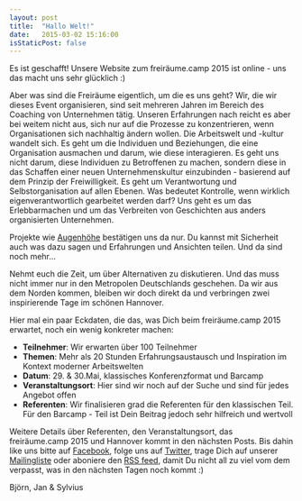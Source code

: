 ```yaml
---
layout: post
title:  "Hallo Welt!"
date:   2015-03-02 15:16:00
isStaticPost: false
---
```


Es ist geschafft! Unsere Website zum freiräume.camp 2015 ist online - uns das macht uns sehr glücklich :) 

Aber was sind die Freiräume eigentlich, um die es uns geht? Wir, die wir dieses Event organisieren, sind seit mehreren Jahren im Bereich des Coaching von Unternehmen tätig. Unseren Erfahrungen nach reicht es aber bei weitem nicht aus, sich nur auf die Prozesse zu konzentrieren, wenn Organisationen sich nachhaltig ändern wollen. Die Arbeitswelt und -kultur wandelt sich. Es geht um die Individuen und Beziehungen, die eine Organisation ausmachen und darum, wie diese interagieren. Es geht uns nicht darum, diese Individuen zu Betroffenen zu machen, sondern diese in das Schaffen einer neuen Unternehmenskultur einzubinden - basierend auf dem Prinzip der Freiwilligkeit. Es geht um Verantwortung und Selbstorganisation auf allen Ebenen. Was bedeutet Kontrolle, wenn wirklich eigenverantwortlich gearbeitet werden darf? Uns geht es um das Erlebbarmachen und um das Verbreiten von Geschichten aus anders organisierten Unternehmen.

Projekte wie [Augenhöhe](http://augenhoehe.jimdo.com) bestätigen uns da nur. Du kannst mit Sicherheit auch was dazu sagen und Erfahrungen und Ansichten teilen. Und da sind noch mehr...

Nehmt euch die Zeit, um über Alternativen zu diskutieren. Und das muss nicht immer nur in den Metropolen Deutschlands geschehen. Da wir aus dem Norden kommen, bleiben wir doch direkt da und verbringen zwei inspirierende Tage im schönen Hannover.

Hier mal ein paar Eckdaten, die das, was Dich beim freiräume.camp 2015 erwartet, noch ein wenig konkreter machen:

* **Teilnehmer**: Wir erwarten über 100 Teilnehmer
* **Themen**: Mehr als 20 Stunden Erfahrungsaustausch und Inspiration im Kontext moderner Arbeitswelten
* **Datum**: 29. & 30.Mai, klassisches Konferenzformat und Barcamp
* **Veranstaltungsort**: Hier sind wir noch auf der Suche und sind für jedes Angebot offen
* **Referenten**: Wir finalisieren grad die Referenten für den klassischen Teil. Für den Barcamp - Teil ist Dein Beitrag jedoch sehr hilfreich und wertvoll

Weitere Details über Referenten, den Veranstaltungsort, das freiräume.camp 2015 und Hannover kommt in den nächsten Posts. Bis dahin like uns bitte auf [Facebook](https://www.facebook.com/pages/freiraumcamp-2015-Konferenz-und-Barcamp-f%C3%BCr-moderne-Arbeitswelten/1567028996917350), folge uns auf [Twitter](https://twitter.com/freiraumcamp), trage Dich auf unserer [Mailingliste]() oder aboniere den [RSS feed](http://freiraeume.github.io/2015/feed.xml), damit Du nicht all zu viel vom dem verpasst, was in den nächsten Tagen noch kommt :)

Björn, Jan & Sylvius